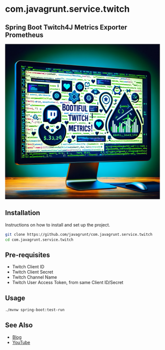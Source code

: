 # com.javagrunt.service.twitch
## Spring Boot Twitch4J Metrics Exporter Prometheus

![img](./index.png)

## Installation
Instructions on how to install and set up the project.

```bash
git clone https://github.com/javagrunt/com.javagrunt.service.twitch
cd com.javagrunt.service.twitch
```

## Pre-requisites

- Twitch Client ID
- Twitch Client Secret
- Twitch Channel Name
- Twitch User Access Token, from same Client ID/Secret

## Usage

```bash
./mvnw spring-boot:test-run
```

## See Also

- [Blog](https://dashaun.com/posts/bootiful-twitch-metrics-for-prometheus/)
- [YouTube](https://youtu.be/TSmEx8taj2M?si=ieRu4CHgV8JdD9rT)